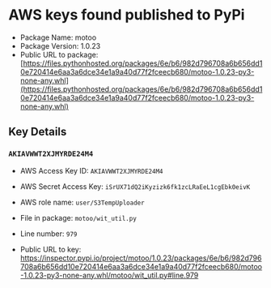 # AWS keys found published to PyPi

* Package Name: motoo
* Package Version: 1.0.23
* Public URL to package: [https://files.pythonhosted.org/packages/6e/b6/982d796708a6b656dd10e720414e6aa3a6dce34e1a9a40d77f2fceecb680/motoo-1.0.23-py3-none-any.whl](https://files.pythonhosted.org/packages/6e/b6/982d796708a6b656dd10e720414e6aa3a6dce34e1a9a40d77f2fceecb680/motoo-1.0.23-py3-none-any.whl)

## Key Details

### `AKIAVWWT2XJMYRDE24M4`

* AWS Access Key ID: `AKIAVWWT2XJMYRDE24M4`
* AWS Secret Access Key: `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` 
* AWS role name: `user/S3TempUploader`
* File in package: `motoo/wit_util.py`
* Line number: `979`

* Public URL to key: https://inspector.pypi.io/project/motoo/1.0.23/packages/6e/b6/982d796708a6b656dd10e720414e6aa3a6dce34e1a9a40d77f2fceecb680/motoo-1.0.23-py3-none-any.whl/motoo/wit_util.py#line.979


